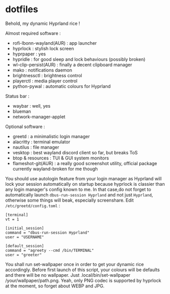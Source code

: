 # dotfiles
Behold, my dynamic Hyprland rice !

Almost required software :
  - rofi-lbonn-wayland(AUR) : app launcher
  - hyprlock : stylish lock screen
  - hyprpaper : yes
  - hypridle : for good sleep and lock behaviours (possibly broken)
  - wl-clip-persist(AUR) : finally a decent clipboard manager
  - mako : notifications daemon
  - brightnessctl : brightness control
  - playerctl : media player control
  - python-pywal : automatic colours for Hyprland

Status bar :
  - waybar : well, yes
  - blueman
  - network-manager-applet

Optional software :
  - greetd : a minimalistic login manager
  - alacritty : terminal emulator
  - nautilus : file manager
  - vesktop : best wayland discord client so far, but breaks ToS
  - btop & resources : TUI & GUI system monitors
  - flameshot-git(AUR) : a really good screenshot utility, official package currently wayland-broken for me though


You should use autologin feature from your login manager as Hyprland will lock your session automatically on startup because hyprlock is classier than any login manager's config known to me.
In that case,do not forget to automatically launch ```dbus-run-session Hyprland``` and not just ```Hyprland```, otherwise some things will beak, especially screenshare.
Edit ```/etc/greetd/config.toml``` :
```
[terminal]
vt = 1

[initial_session]
command = "dbus-run-session Hyprland"
user = "USERNAME"

[default_session]
command = "agreety --cmd /bin/TERMINAL"
user = "greeter"
```

You shall run set-wallpaper once in order to get your dynamic rice accordingly. Before first launch of this script, your colours will be defaults and there will be no wallpaper. Just .local/bin/set-wallpaper /your/wallpaper/path.png.
Yeah, only PNG codec is supported by hyprlock at the moment, so forget about WEBP and JPG.
